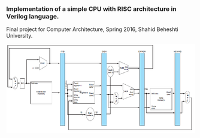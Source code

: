 ### Implementation of a simple CPU with RISC architecture in Verilog language.

Final project for Computer Architecture, Spring 2016, Shahid Beheshti University.


![](https://raw.githubusercontent.com/AsalJalilvand/RISC_CPU/master/pipeline.PNG)
